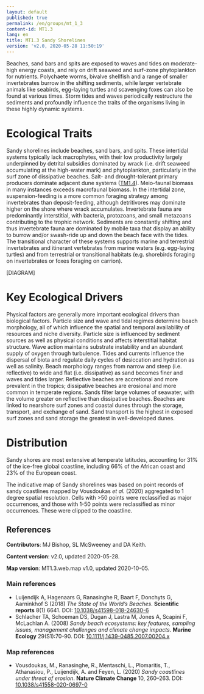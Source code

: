 ```yaml
---
layout: default
published: true
permalink: /en/groups/mt_1_3
content-id: MT1.3
lang: en
title: MT1.3 Sandy Shorelines
version: 'v2.0, 2020-05-28 11:50:19'
---
```


Beaches, sand bars and spits are exposed to waves and tides on moderate-high energy coasts, and rely on drift seaweed and surf-zone phytoplankton for nutrients. Polychaete worms, bivalve shellfish and a range of smaller invertebrates burrow in the shifting sediments, while larger vertebrate animals like seabirds, egg-laying turtles and scavenging foxes can also be found at various times.  Storm tides and waves periodically restructure the sediments and profoundly influence the traits of the organisms living in these highly dynamic systems.

# Ecological Traits
 
Sandy shorelines include beaches, sand bars, and spits. These intertidal systems typically lack macrophytes, with their low productivity largely underpinned by detrital subsidies dominated by wrack (i.e. drift seaweed accumulating at the high-water mark) and phytoplankton, particularly in the surf zone of dissipative beaches. Salt- and drought-tolerant primary producers dominate adjacent dune systems ([TM1.4](/explore/groups/TM1.4)). Meio-faunal biomass in many instances exceeds macrofaunal biomass. In the intertidal zone, suspension-feeding is a more common foraging strategy among invertebrates than deposit-feeding, although detritivores may dominate higher on the shore where wrack accumulates. Invertebrate fauna are predominantly interstitial, with bacteria, protozoans, and small metazoans contributing to the trophic network. Sediments are constantly shifting and thus invertebrate fauna are dominated by mobile taxa that display an ability to burrow and/or swash-ride up and down the beach face with the tides. The transitional character of these systems supports marine and terrestrial invertebrates and itinerant vertebrates from marine waters (e.g. egg-laying turtles) and from terrestrial or transitional habitats (e.g. shorebirds foraging on invertebrates or foxes foraging on carrion).

[DIAGRAM]

# Key Ecological Drivers
 
Physical factors are generally more important ecological drivers than biological factors. Particle size and wave and tidal regimes determine beach morphology, all of which influence the spatial and temporal availability of resources and niche diversity. Particle size is influenced by sediment sources as well as physical conditions and affects interstitial habitat structure. Wave action maintains substrate instability and an abundant supply of oxygen through turbulence. Tides and currents influence the dispersal of biota and regulate daily cycles of desiccation and hydration as well as salinity. Beach morphology ranges from narrow and steep (i.e. reflective) to wide and flat (i.e. dissipative) as sand becomes finer and waves and tides larger. Reflective beaches are accretional and more prevalent in the tropics; dissipative beaches are erosional and more common in temperate regions. Sands filter large volumes of seawater, with the volume greater on reflective than dissipative beaches. Beaches are linked to nearshore surf zones and coastal dunes through the storage, transport, and exchange of sand. Sand transport is the highest in exposed surf zones and sand storage the greatest in well-developed dunes.
 
# Distribution
 
Sandy shores are most extensive at temperate latitudes, accounting for 31% of the ice-free global coastline, including 66% of the African coast and 23% of the European coast.

The indicative map of Sandy shorelines was based on point records of sandy coastlines mapped by Vousdoukas _et al._ (2020) aggregated to 1 degree spatial resolution. Cells with >50 points were reclassified as major occurrences, and those with 1-50 points were reclassified as minor occurrences. These were clipped to the coastline.

## References

**Contributors**: MJ Bishop, SL McSweeney and DA Keith.

**Content version**: v2.0, updated 2020-05-28.

**Map version**: MT1.3.web.map v1.0, updated 2020-10-05.

### Main references
* Luijendijk A, Hagenaars G, Ranasinghe R, Baart F, Donchyts G, Aarninkhof S  (2018) *The State of the World’s Beaches*. **Scientific reports** 8(1) 6641. DOI: [10.1038/s41598-018-24630-6](http://doi.org/10.1038/s41598-018-24630-6)
* Schlacher TA, Schoeman DS, Dugan J, Lastra M, Jones A, Scapini F, McLachlan A.  (2008) *Sandy beach ecosystems: key features, sampling issues, management challenges and climate change impacts*. **Marine Ecology** 29(S1):70-90. DOI: [10.1111/j.1439-0485.2007.00204.x ](http://doi.org/10.1111/j.1439-0485.2007.00204.x )

### Map references
* Vousdoukas, M., Ranasinghe, R., Mentaschi, L., Plomaritis, T., Athanasiou, P., Luijendijk, A. and Feyen, L. (2020) *Sandy coastlines under threat of erosion*. **Nature Climate Change** 10, 260–263. DOI: [10.1038/s41558-020-0697-0](http://doi.org/10.1038/s41558-020-0697-0)
